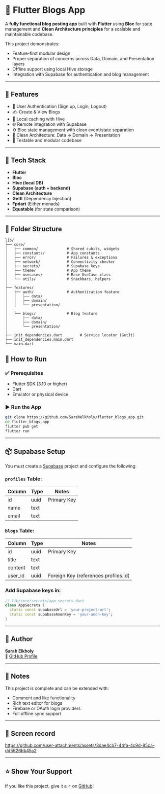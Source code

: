 # 📰 Flutter Blogs App

A **fully functional blog posting app** built with **Flutter** using **Bloc** for state management and **Clean Architecture principles** for a scalable and maintainable codebase.

This project demonstrates:
- Feature-first modular design
- Proper separation of concerns across Data, Domain, and Presentation layers
- Offline support using local Hive storage
- Integration with Supabase for authentication and blog management

---

## 🚀 Features

- 🔐 User Authentication (Sign up, Login, Logout)
- ✍️ Create & View Blogs
- 💾 Local caching with Hive
- 🌐 Remote integration with Supabase
- ⚙️ Bloc state management with clean event/state separation
- 🧼 Clean Architecture: Data → Domain → Presentation
- 🧪 Testable and modular codebase

---

## 🧰 Tech Stack

- **Flutter**
- **Bloc**
- **Hive (local DB)**
- **Supabase (auth + backend)**
- **Clean Architecture**
- **GetIt** (Dependency Injection)
- **Fpdart** (Either monads)
- **Equatable** (for state comparison)

---

## 📂 Folder Structure

```
lib/
├── core/
│   ├── common/             # Shared cubits, widgets
│   ├── constants/          # App constants
│   ├── error/              # Failures & exceptions
│   ├── network/            # Connectivity checker
│   ├── secrets/            # Supabase keys
│   ├── theme/              # App theme
│   ├── usecases/           # Base UseCase class
│   └── utils/              # Snackbars, helpers
│
├── features/
│   ├── auth/               # Authentication feature
│   │   ├── data/           
│   │   ├── domain/         
│   │   └── presentation/   
│
│   └── blogs/              # Blog feature
│       ├── data/
│       ├── domain/
│       └── presentation/
│
├── init_dependencies.dart        # Service locator (GetIt)
├── init_dependencies.main.dart
└── main.dart
```

## 🧪 How to Run

### ✅ Prerequisites

- Flutter SDK (3.10 or higher)
- Dart
- Emulator or physical device

### ▶️ Run the App

```bash
git clone https://github.com/Sarahelkholy/flutter_blogs_app.git
cd flutter_blogs_app
flutter pub get
flutter run
```

---

## 📦 Supabase Setup

You must create a [Supabase](https://supabase.com/) project and configure the following:

### `profiles` Table:
| Column | Type | Notes        |
|--------|------|--------------|
| id     | uuid | Primary Key  |
| name   | text |              |
| email  | text |              |

### `blogs` Table:
| Column   | Type | Notes        |
|----------|------|--------------|
| id       | uuid | Primary Key  |
| title    | text |              |
| content  | text |              |
| user_id  | uuid | Foreign Key (references profiles.id) |

### Add Supabase keys in:

```dart
// lib/core/secrets/app_secrets.dart
class AppSecrets {
  static const supabaseUrl = 'your-project-url';
  static const supabaseAnonKey = 'your-anon-key';
}
```

---

## 👤 Author

**Sarah Elkholy**  
📂 [GitHub Profile](https://github.com/Sarahelkholy)

---

## 📌 Notes

This project is complete and can be extended with:
- Comment and like functionality
- Rich text editor for blogs
- Firebase or OAuth login providers
- Full offline sync support

---

## 📌 Screen record


https://github.com/user-attachments/assets/3dae4cb7-44fa-4c9d-85ca-dd5626bb45a2


---



## ⭐️ Show Your Support

If you like this project, give it a ⭐️ on [GitHub](https://github.com/Sarahelkholy/flutter_blogs_app)!
